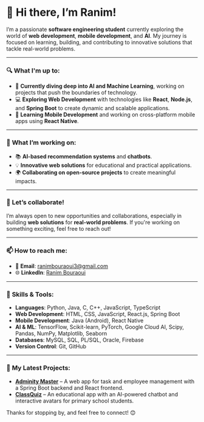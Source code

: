 # 👋 Hi there, I’m Ranim!

I’m a passionate **software engineering student** currently exploring the world of **web development**, **mobile development**, and **AI**. My journey is focused on learning, building, and contributing to innovative solutions that tackle real-world problems. 

---

### 🔍 **What I'm up to:**
- 🌱 **Currently diving deep into AI and Machine Learning**, working on projects that push the boundaries of technology.
- 💻 **Exploring Web Development** with technologies like **React**, **Node.js**, and **Spring Boot** to create dynamic and scalable applications.
- 📱 **Learning Mobile Development** and working on cross-platform mobile apps using **React Native**.

---

### 🚀 **What I’m working on:**
- 📚 **AI-based recommendation systems** and **chatbots**.
- 💡 **Innovative web solutions** for educational and practical applications.
- 🌍 **Collaborating on open-source projects** to create meaningful impacts.

---

### 🤝 **Let’s collaborate!**
I’m always open to new opportunities and collaborations, especially in building **web solutions** for **real-world problems**. If you're working on something exciting, feel free to reach out!

---

### 📫 **How to reach me:**
- 📧 **Email**: [ranimbouraoui3@gmail.com](mailto:ranimbouraoui3@gmail.com)
- 🌐 **LinkedIn**: [Ranim Bouraoui](https://www.linkedin.com/in/ranim-bouraoui-529b76272/)

---

### 🔧 **Skills & Tools:**
- **Languages**: Python, Java, C, C++, JavaScript, TypeScript
- **Web Development**: HTML, CSS, JavaScript, React.js, Spring Boot
- **Mobile Development**: Java (Android), React Native
- **AI & ML**: TensorFlow, Scikit-learn, PyTorch, Google Cloud AI, Scipy, Pandas, NumPy, Matplotlib, Seaborn
- **Databases**: MySQL, SQL, PL/SQL, Oracle, Firebase
- **Version Control**: Git, GitHub

---

### 📂 **My Latest Projects:**
- [**Adminity Master**](https://github.com/ranimbouraoui/adminity-master) – A web app for task and employee management with a Spring Boot backend and React frontend.
- [**ClassQuiz**](https://github.com/ranimbouraoui/classquiz) – An educational app with an AI-powered chatbot and interactive avatars for primary school students.


Thanks for stopping by, and feel free to connect! 😊
